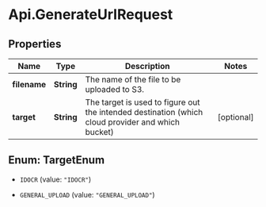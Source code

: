 # Api.GenerateUrlRequest

## Properties

Name | Type | Description | Notes
------------ | ------------- | ------------- | -------------
**filename** | **String** | The name of the file to be uploaded to S3. | 
**target** | **String** | The target is used to figure out the intended destination (which cloud provider and which bucket) | [optional] 



## Enum: TargetEnum


* `IDOCR` (value: `"IDOCR"`)

* `GENERAL_UPLOAD` (value: `"GENERAL_UPLOAD"`)




